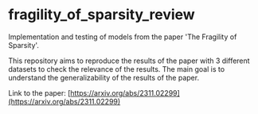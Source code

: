 # fragility_of_sparsity_review
Implementation and testing of models from the paper 'The Fragility of Sparsity'.

This repository aims to reproduce the results of the paper with 3 different datasets to check the relevance of the results. The main goal is to understand the generalizability of the results of the paper. 

Link to the paper: [https://arxiv.org/abs/2311.02299](https://arxiv.org/abs/2311.02299)

